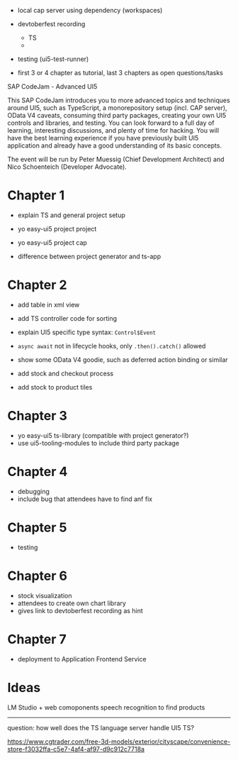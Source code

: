 - local cap server using dependency (workspaces)
- devtoberfest recording
  - TS
  - 
  
- testing (ui5-test-runner)
- first 3 or 4 chapter as tutorial, last 3 chapters as open questions/tasks

SAP CodeJam - Advanced UI5

This SAP CodeJam introduces you to more advanced topics and techniques around UI5, such as TypeScript, a monorepository setup (incl. CAP server), OData V4 caveats, consuming third party packages, creating your own UI5 controls and libraries, and testing. You can look forward to a full day of learning, interesting discussions, and plenty of time for hacking. You will have the best learning experience if you have previously built UI5 application and already have a good understanding of its basic concepts.

The event will be run by Peter Muessig (Chief Development Architect) and Nico Schoenteich (Developer Advocate).


# Chapter 1

- explain TS and general project setup

- yo easy-ui5 project project
- yo easy-ui5 project cap

- difference between project generator and ts-app

# Chapter 2

- add table in xml view
- add TS controller code for sorting
- explain UI5 specific type syntax: `Control$Event`
- `async await` not in lifecycle hooks, only `.then().catch()` allowed
- show some OData V4 goodie, such as deferred action binding or similar

- add stock and checkout process
- add stock to product tiles

# Chapter 3

- yo easy-ui5 ts-library (compatible with project generator?)
- use ui5-tooling-modules to include third party package

# Chapter 4

- debugging
- include bug that attendees have to find anf fix


# Chapter 5

- testing

# Chapter 6 

- stock visualization
- attendees to create own chart library
- gives link to devtoberfest recording as hint

# Chapter 7 

- deployment to Application Frontend Service 


# Ideas

LM Studio + web comoponents
speech recognition to find products



---

question: how well does the TS language server handle UI5 TS?

https://www.cgtrader.com/free-3d-models/exterior/cityscape/convenience-store-f3032ffa-c5e7-4af4-af97-d9c912c7718a
